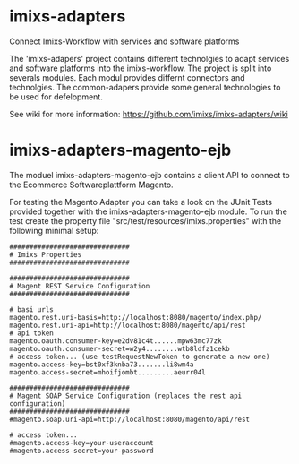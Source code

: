 imixs-adapters
==============

Connect Imixs-Workflow with services and software platforms 

The 'imixs-adapers' project contains different technolgies to adapt services and software platforms into the imixs-workflow. The project is split into severals modules. Each modul provides differnt connectors and technolgies. The common-adapers provide some general technologies to be used for defelopment. 


See wiki for more information: https://github.com/imixs/imixs-adapters/wiki



imixs-adapters-magento-ejb
==============

The moduel imixs-adapters-magento-ejb contains a client API to connect 
 to the Ecommerce Softwareplattform Magento. 
  
For testing the Magento Adapter you can take a look on the JUnit Tests provided
together with the imixs-adapters-magento-ejb module. 
To run the test create the property file "src/test/resources/imixs.properties" 
with the following minimal setup:


```
##############################
# Imixs Properties
##############################

##############################
# Magent REST Service Configuration 
##############################

# basi urls
magento.rest.uri-basis=http://localhost:8080/magento/index.php/
magento.rest.uri-api=http://localhost:8080/magento/api/rest
# api token 
magento.oauth.consumer-key=e2dv81c4t......mpw63mc77zk
magento.oauth.consumer-secret=w2y4........wtb8ldfz1cekb
# access token... (use testRequestNewToken to generate a new one)
magento.access-key=bst0xf3knba73.......li8wm4a
magento.access-secret=mhoifjombt.........aeurr04l

##############################
# Magent SOAP Service Configuration (replaces the rest api configuration)
##############################
#magento.soap.uri-api=http://localhost:8080/magento/api/rest

# access token...
#magento.access-key=your-useraccount
#magento.access-secret=your-password


```
